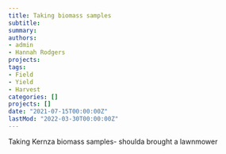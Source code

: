 ```yaml
---
title: Taking biomass samples
subtitle: 
summary: 
authors:
- admin
- Hannah Rodgers
projects: 
tags:
- Field
- Yield
- Harvest
categories: []
projects: []
date: "2021-07-15T00:00:00Z"
lastMod: "2022-03-30T00:00:00Z"
---
```


Taking Kernza biomass samples- shoulda brought a lawnmower